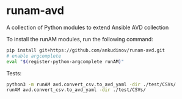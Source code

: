 # runam-avd

A collection of Python modules to extend Ansible AVD collection

To install the runAM modules, run the following command:

```bash
pip install git+https://github.com/ankudinov/runam-avd.git
# enable argcomplete
eval "$(register-python-argcomplete runAM)"
```

Tests:

```bash
python3 -m runAM avd.convert_csv.to_avd_yaml -dir ./test/CSVs/
runAM avd.convert_csv.to_avd_yaml -dir ./test/CSVs/
```

